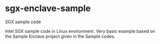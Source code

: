 # sgx-enclave-sample
SGX sample code

Intel SGX sample code in Linux environment. Very basic example based on the Sample Enclave project given in the Sample codes.